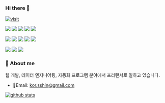 
### Hi there 👋

[![visit](https://hits.seeyoufarm.com/api/count/incr/badge.svg?url=https%3A%2F%2Fgithub.com%2Fdevshin%2Fhit-counter&count_bg=%2379C83D&title_bg=%23555555&icon=&icon_color=%23E7E7E7&title=visit&edge_flat=false)](#)

[<img src="https://img.shields.io/badge/typescript-3178C6?style=for-the-badge&logo=typescript&logoColor=white">](#) [<img src="https://img.shields.io/badge/react-61DAFB?style=for-the-badge&logo=react&logoColor=white">](#) [<img src="https://img.shields.io/badge/vue-4FC08D?style=for-the-badge&logo=vue.js&logoColor=white">](#) [<img src="https://img.shields.io/badge/Nextjs-212121?style=for-the-badge&logo=nextdotjs&logoColor=white">](#) [<img src="https://img.shields.io/badge/Nestjs-E0234E?style=for-the-badge&logo=nestjs&logoColor=white">](#)

[<img src="https://img.shields.io/badge/python-3776AB?style=for-the-badge&logo=python&logoColor=white">](#) [<img src="https://img.shields.io/badge/tesorflow-FF6F00?style=for-the-badge&logo=tensorflow&logoColor=white">](#) [<img src="https://img.shields.io/badge/LSTM-906bff?style=for-the-badge&logoColor=white">](#) [<img src="https://img.shields.io/badge/PyQt5-41CD52?style=for-the-badge&logo=qt&logoColor=white">](#) [<img src="https://img.shields.io/badge/Django-092e20?style=for-the-badge&logo=django&logoColor=white">](#)

[<img src="https://img.shields.io/badge/AmazonS3-569a31C?style=for-the-badge&logo=amazons3&logoColor=white">](#) [<img src="https://img.shields.io/badge/amazonecs-ff9900?style=for-the-badge&logo=amazonecs&logoColor=white">](#) [<img src="https://img.shields.io/badge/awslambda-ff9900?style=for-the-badge&logo=awslambda&logoColor=white">](#)


### :love_letter: About me
웹 개발, 데이터 엔지니어링, 자동화 프로그램 분야에서 프리랜서로 일하고 있습니다. 
- 💬Email: kor.sshin@gmail.com


[![github stats](https://github-readme-stats.vercel.app/api?username=devshinn&show_icons=true&theme=radical&count_private=true)](#)

<!-- [![Top Langs](https://github-readme-stats.vercel.app/api/top-langs/?username=devshinn&layout=compact&theme=dark)](#) -->

<!-- [EDITOR](https://dillinger.io/) <br/> -->

